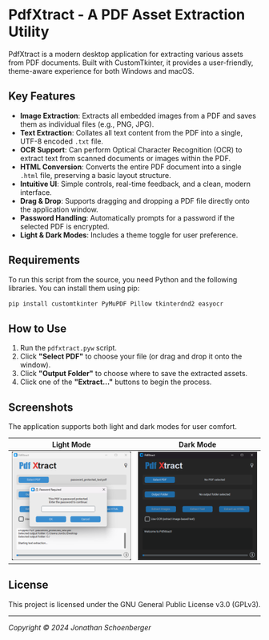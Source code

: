 # PdfXtract - A PDF Asset Extraction Utility

PdfXtract is a modern desktop application for extracting various assets from PDF documents. Built with CustomTkinter, it provides a user-friendly, theme-aware experience for both Windows and macOS.

## Key Features

-   **Image Extraction**: Extracts all embedded images from a PDF and saves them as individual files (e.g., PNG, JPG).
-   **Text Extraction**: Collates all text content from the PDF into a single, UTF-8 encoded `.txt` file.
-   **OCR Support**: Can perform Optical Character Recognition (OCR) to extract text from scanned documents or images within the PDF.
-   **HTML Conversion**: Converts the entire PDF document into a single `.html` file, preserving a basic layout structure.
-   **Intuitive UI**: Simple controls, real-time feedback, and a clean, modern interface.
-   **Drag & Drop**: Supports dragging and dropping a PDF file directly onto the application window.
-   **Password Handling**: Automatically prompts for a password if the selected PDF is encrypted.
-   **Light & Dark Modes**: Includes a theme toggle for user preference.

## Requirements

To run this script from the source, you need Python and the following libraries. You can install them using pip:

```bash
pip install customtkinter PyMuPDF Pillow tkinterdnd2 easyocr
```

## How to Use

1.  Run the `pdfxtract.pyw` script.
2.  Click **"Select PDF"** to choose your file (or drag and drop it onto the window).
3.  Click **"Output Folder"** to choose where to save the extracted assets.
4.  Click one of the **"Extract..."** buttons to begin the process.

## Screenshots

The application supports both light and dark modes for user comfort.

| Light Mode                                       | Dark Mode                                      |
| ------------------------------------------------ | ---------------------------------------------- |
| ![PdfXtract Light Mode](./screenshots/light_mode.png) | ![PdfXtract Dark Mode](./screenshots/dark_mode.png) |

## License

This project is licensed under the GNU General Public License v3.0 (GPLv3).

---

*Copyright © 2024 Jonathan Schoenberger*